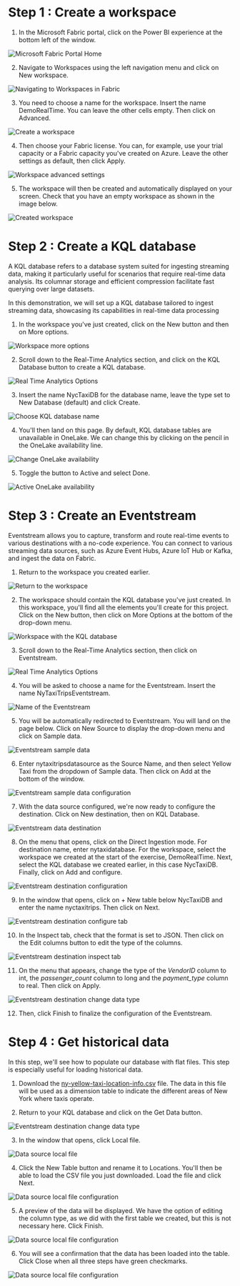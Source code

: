 # Step 1 : Create a workspace

1. In the Microsoft Fabric portal, click on the Power BI experience at the bottom left of the window.

![Microsoft Fabric Portal Home](images/fabric_portal_home.png)

2. Navigate to Workspaces using the left navigation menu and click on New workspace.

![Navigating to Workspaces in Fabric](images/create_workspace.png)

3. You need to choose a name for the workspace. Insert the name DemoRealTime. You can leave the other cells empty. Then click on Advanced.

![Create a workspace](images/create_workspace_tab.png)

4. Then choose your Fabric license. You can, for example, use your trial capacity or a Fabric capacity you've created on Azure. Leave the other settings as default, then click Apply.

![Workspace advanced settings](images/create_workspace_advanced_tab.png)

5. The workspace will then be created and automatically displayed on your screen. Check that you have an empty workspace as shown in the image below.

![Created workspace](images/empty_workspace.png)

# Step 2 : Create a KQL database

A KQL database refers to a database system suited for ingesting streaming data, making it particularly useful for scenarios that require real-time data analysis. Its columnar storage and efficient compression facilitate fast querying over large datasets.

In this demonstration, we will set up a KQL database tailored to ingest streaming data, showcasing its capabilities in real-time data processing

1. In the workspace you've just created, click on the New button and then on More options.

![Workspace more options](images/workspace_more_options.png)

2. Scroll down to the Real-Time Analytics section, and click on the KQL Database button to create a KQL database.

![Real Time Analytics Options](images/real_time_analytics_options.png)

3. Insert the name NycTaxiDB for the database name, leave the type set to New Database (default) and click Create.

![Choose KQL database name](images/new_kql_database.png)

4. You'll then land on this page. By default, KQL database tables are unavailable in OneLake. We can change this by clicking on the pencil in the OneLake availability line.

![Change OneLake availability](images/onelake_availability.png)

5. Toggle the button to Active and select Done.

![Active OneLake availability](images/data_availability_onelake.png)

# Step 3 : Create an Eventstream

Eventstream allows you to capture, transform and route real-time events to various destinations with a no-code experience. You can connect to various streaming data sources, such as Azure Event Hubs, Azure IoT Hub or Kafka, and ingest the data on Fabric.

1. Return to the workspace you created earlier.

![Return to the workspace](images/fabric_left_pane.png)

2. The workspace should contain the KQL database you've just created. In this workspace, you'll find all the elements you'll create for this project. Click on the New button, then click on More Options at the bottom of the drop-down menu.

![Workspace with the KQL database](images/workspace_with_kql_database.png)

3. Scroll down to the Real-Time Analytics section, then click on Eventstream.

![Real Time Analytics Options](images/real_time_analytics_options.png)

4. You will be asked to choose a name for the Eventstream. Insert the name NyTaxiTripsEventstream.

![Name of the Eventstream](images/create_eventstream.png)

5. You will be automatically redirected to Eventstream. You will land on the page below. Click on New Source to display the drop-down menu and click on Sample data.

![Eventstream sample data](images/eventstream_sample_data.png)

6. Enter nytaxitripsdatasource as the Source Name, and then select Yellow Taxi from the dropdown of Sample data. Then click on Add at the bottom of the window.

![Eventstream sample data configuration](images/eventstream_sample_data_configuration.png)

7. With the data source configured, we're now ready to configure the destination. Click on New destination, then on KQL Database.

![Eventstream data destination](images/eventstream_destination.png)

8. On the menu that opens, click on the Direct Ingestion mode. For destination name, enter nytaxidatabase. For the workspace, select the workspace we created at the start of the exercise, DemoRealTime. Next, select the KQL database we created earlier, in this case NycTaxiDB. Finally, click on Add and configure.

![Eventstream destination configuration](images/eventstream_destination_configuration.png)

9. In the window that opens, click on + New table below NycTaxiDB and enter the name nyctaxitrips. Then click on Next.

![Eventstream destination configure tab](images/eventstream_destination_configure_tab.png)

10. In the Inspect tab, check that the format is set to JSON. Then click on the Edit columns button to edit the type of the columns.

![Eventstream destination inspect tab](images/eventstream_destination_inspect_tab.png)

11. On the menu that appears, change the type of the *VendorID* column to int, the *passenger_count* column to long and the *payment_type* column to real. Then click on Apply.

![Eventstream destination change data type](images/change_data_type.png)

12. Then, click Finish to finalize the configuration of the Eventstream.

# Step 4 : Get historical data

In this step, we'll see how to populate our database with flat files. This step is especially useful for loading historical data.

1. Download the [ny-yellow-taxi-location-info.csv](https://raw.githubusercontent.com/microsoft/fabric-samples/main/docs-samples/real-time-analytics/ny-yellow-taxi-location-info.csv "ny-yellow-taxi-location-info.csv") file. The data in this file will be used as a dimension table to indicate the different areas of New York where taxis operate.

2. Return to your KQL database and click on the Get Data button.

![Eventstream destination change data type](images/kql_database_get_data_button.png)

3. In the window that opens, click Local file.

![Data source local file](images/data_source_local_file.png)

4. Click the New Table button and rename it to Locations. You'll then be able to load the CSV file you just downloaded. Load the file and click Next.

![Data source local file configuration](images/configure_local_file.png)

5. A preview of the data will be displayed. We have the option of editing the column type, as we did with the first table we created, but this is not necessary here. Click Finish.

![Data source local file configuration](images/inspect_data_source.png)

6. You will see a confirmation that the data has been loaded into the table. Click Close when all three steps have green checkmarks.

![Data source local file configuration](images/summary_local_file_import.png)

